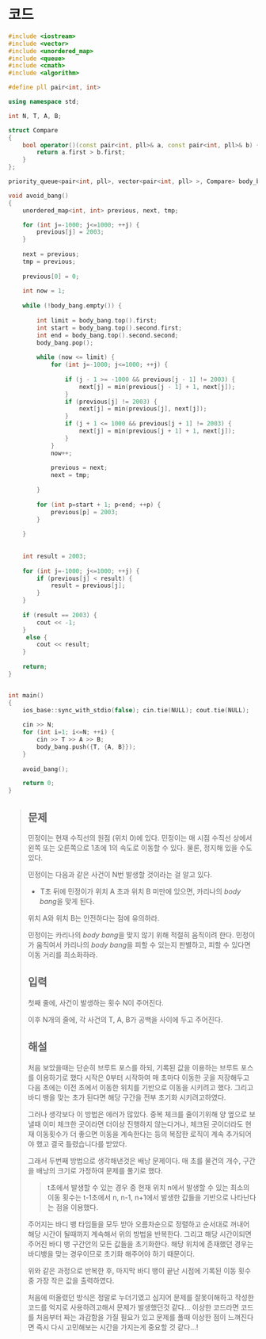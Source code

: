 # 코드

```c++
#include <iostream>
#include <vector>
#include <unordered_map>
#include <queue>
#include <cmath>
#include <algorithm>

#define pll pair<int, int>

using namespace std;

int N, T, A, B;

struct Compare
{
    bool operator()(const pair<int, pll>& a, const pair<int, pll>& b) {
        return a.first > b.first;
    }
};

priority_queue<pair<int, pll>, vector<pair<int, pll> >, Compare> body_bang;

void avoid_bang()
{
    unordered_map<int, int> previous, next, tmp;

    for (int j=-1000; j<=1000; ++j) {
        previous[j] = 2003;
    }
    
    next = previous;
    tmp = previous;
    
    previous[0] = 0;
    
    int now = 1;
    
    while (!body_bang.empty()) {
        
        int limit = body_bang.top().first;
        int start = body_bang.top().second.first;
        int end = body_bang.top().second.second;
        body_bang.pop();
        
        while (now <= limit) {
            for (int j=-1000; j<=1000; ++j) {
                
                if (j - 1 >= -1000 && previous[j - 1] != 2003) {
                    next[j] = min(previous[j - 1] + 1, next[j]);
                }
                if (previous[j] != 2003) {
                    next[j] = min(previous[j], next[j]);
                }
                if (j + 1 <= 1000 && previous[j + 1] != 2003) {
                    next[j] = min(previous[j + 1] + 1, next[j]);
                }
            }
            now++;
            
            previous = next;
            next = tmp;
            
        }
        
        for (int p=start + 1; p<end; ++p) {
            previous[p] = 2003;
        }
        
    }
    
    
    int result = 2003;
    
    for (int j=-1000; j<=1000; ++j) {
        if (previous[j] < result) {
            result = previous[j];
        }
    }
    
    if (result == 2003) {
        cout << -1;
    }
     else {
        cout << result;
    }
    
    return;
}


int main()
{
    ios_base::sync_with_stdio(false); cin.tie(NULL); cout.tie(NULL);
    
    cin >> N;
    for (int i=1; i<=N; ++i) {
        cin >> T >> A >> B;
        body_bang.push({T, {A, B}});
    }
    
    avoid_bang();

    return 0;
}

```



> ## 문제
>
> 민정이는 현재 수직선의 원점 (위치 0)에 있다. 민정이는 매 시점 수직선 상에서 왼쪽 또는 오른쪽으로 1초에 1의 속도로 이동할 수 있다. 물론, 정지해 있을 수도 있다.
>
> 민정이는 다음과 같은 사건이 N번 발생할 것이라는 걸 알고 있다.
>
> -  T초 뒤에 민정이가 위치 A 초과 위치 B 미만에 있으면, 카리나의 *body bang*을 맞게 된다.
>
> 위치 A와 위치 B는 안전하다는 점에 유의하라.
>
> 민정이는 카리나의 *body bang*을 맞지 않기 위해 적절히 움직이려 한다. 민정이가 움직여서 카리나의 *body bang*을 피할 수 있는지 판별하고, 피할 수 있다면 이동 거리를 최소화하라.
>
> ## 입력
>
> 첫째 줄에, 사건이 발생하는 횟수 N이 주어진다.
>
> 이후 N개의 줄에, 각 사건의 T, A, B가 공백을 사이에 두고 주어진다.
>
> ## 해설
>
> 처음 보았을때는 단순히 브루트 포스를 하되, 기록된 값을 이용하는 브루트 포스를 이용하기로 했다 시작은 0부터 시작하여 매 초마다 이동한 곳을 저장해두고 다음 초에는 이전 초에서 이동한 위치를 기반으로 이동을 시키려고 했다. 그리고 바디 뱅을 맞는 초가 된다면 해당 구간을 전부 초기화 시키려고하였다.
>
> 그러나 생각보다 이 방법은 에러가 많았다. 중복 체크를 줄이기위해 양 옆으로 보낼때 이미 체크한 곳이라면 더이상 진행하지 않는다거나, 체크된 곳이더라도 현재 이동횟수가 더 좋으면 이동을 계속한다는 등의 복잡한 로직이 계속 추가되어야 했고 결국 틀렸습니다를 받았다.
>
> 그래서 두번째 방법으로 생각해낸것은 배낭 문제이다. 매 초를 물건의 개수, 구간을 배낭의 크기로 가정하여 문제를 풀기로 했다.
>
> > t초에서 발생할 수 있는 경우 중 현재 위치 n에서 발생할 수 있는 최소의 이동 횟수는 t-1초에서 n, n-1, n+1에서 발생한 값들을 기반으로 나타난다는 점을 이용했다.
>
> 주어지는 바디 뱅 타임들을 모두 받아 오름차순으로 정렬하고 순서대로 꺼내어 해당 시간이 될때까지 계속해서 위의 방법을 반복한다. 그리고 해당 시간이되면 주어진 바디 뱅 구간안의 모든 값들을 초기화한다. 해당 위치에 존재했던 경우는 바디뱅을 맞는 경우이므로 초기화 해주어야 하기 때문이다.
>
> 위와 같은 과정으로 반복한 후, 마지막 바디 뱅이 끝난 시점에 기록된 이동 횟수 중 가장 작은 값을 출력하였다.
>
> 처음에 떠올렸던 방식은 정말로 누더기였고 심지어 문제를 잘못이해하고 작성한 코드를 억지로 사용하려고해서 문제가 발생했던것 같다... 이상한 코드라면 코드를 처음부터 짜는 과감함을 가질 필요가 있고 문제를 풀때 이상한 점이 느껴진다면 즉시 다시 고민해보는 시간을 가지는게 중요할 것 같다...!  
